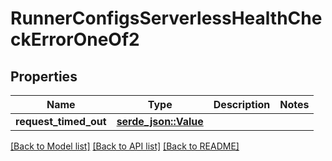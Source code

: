 # RunnerConfigsServerlessHealthCheckErrorOneOf2

## Properties

Name | Type | Description | Notes
------------ | ------------- | ------------- | -------------
**request_timed_out** | [**serde_json::Value**](.md) |  | 

[[Back to Model list]](../README.md#documentation-for-models) [[Back to API list]](../README.md#documentation-for-api-endpoints) [[Back to README]](../README.md)


